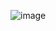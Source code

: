 ![image](https://user-images.githubusercontent.com/97434907/151395890-2ecbc4af-5906-4099-89b7-5b90c5141849.png)
